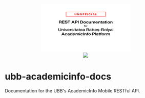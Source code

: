 <p align="center">
    <img width="281" height="149" src="https://github.com/FineasGavre/ubb-academicinfo-docs/raw/master/images/readme_heading.png">
    <br>
    <img src="https://forthebadge.com/images/badges/reading-6th-grade-level.svg">
</p>



# ubb-academicinfo-docs
Documentation for the UBB's AcademicInfo Mobile RESTful API.
